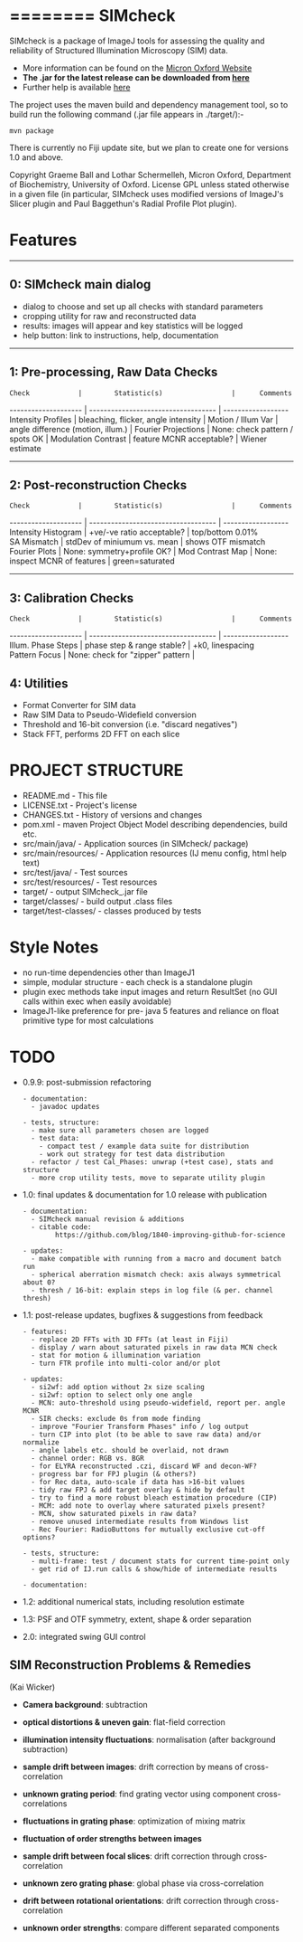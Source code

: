 ========
SIMcheck
========

SIMcheck is a package of ImageJ tools for assessing the quality and
reliability of Structured Illumination Microscopy (SIM) data.

* More information can be found on the 
[Micron Oxford Website](http://www.micron.ox.ac.uk/software/SIMCheck.php)
* **The .jar for the latest release can be downloaded from
[here](http://www.micron.ox.ac.uk/software/SIMcheck_-0.9.8.jar)**
* Further help is available
[here](http://www.micron.ox.ac.uk/microngroup/software/SIMcheck.html)

The project uses the maven build and dependency management tool, so to
build run the following command (.jar file appears in ./target/):-

    mvn package

There is currently no Fiji update site, but we plan to create one for
versions 1.0 and above.

Copyright Graeme Ball and Lothar Schermelleh, Micron Oxford, Department of
Biochemistry, University of Oxford. License GPL unless stated otherwise in
a given file (in particular, SIMcheck uses modified versions of ImageJ's
Slicer plugin and Paul Baggethun's Radial Profile Plot plugin).


Features
========

-----------------------
0: SIMcheck main dialog
-----------------------

- dialog to choose and set up all checks with standard parameters
- cropping utility for raw and reconstructed data
- results: images will appear and key statistics will be logged
- help button: link to instructions, help, documentation

----------------------------------
1: Pre-processing, Raw Data Checks
----------------------------------

    Check            |        Statistic(s)                 |      Comments   
-------------------- | ----------------------------------- | ------------------
 Intensity Profiles  | bleaching, flicker, angle intensity | 
 Motion / Illum Var  | angle difference (motion, illum.)   | 
 Fourier Projections | None: check pattern / spots OK      | 
 Modulation Contrast | feature MCNR acceptable?            | Wiener estimate   

-----------------------------
2: Post-reconstruction Checks
-----------------------------

    Check            |        Statistic(s)                 |      Comments
-------------------- | ----------------------------------- | ------------------
 Intensity Histogram | +ve/-ve ratio acceptable?           | top/bottom 0.01%  
 SA Mismatch         | stdDev of miniumum vs. mean         | shows OTF mismatch
 Fourier Plots       | None: symmetry+profile OK?          | 
 Mod Contrast Map    | None: inspect MCNR of features      | green=saturated

---------------------
3: Calibration Checks
---------------------

    Check            |        Statistic(s)                 |      Comments
-------------------- | ----------------------------------- | ------------------
 Illum. Phase Steps  | phase step & range stable?          | +k0, linespacing  
 Pattern Focus       | None: check for "zipper" pattern    |                   

4: Utilities
------------

- Format Converter for SIM data
- Raw SIM Data to Pseudo-Widefield conversion
- Threshold and 16-bit conversion (i.e. "discard negatives")
- Stack FFT, performs 2D FFT on each slice


PROJECT STRUCTURE
=================

- README.md - This file
- LICENSE.txt - Project's license
- CHANGES.txt  - History of versions and changes
- pom.xml - maven Project Object Model describing dependencies, build etc.
- src/main/java/ - Application sources (in SIMcheck/ package)
- src/main/resources/ - Application resources (IJ menu config, html help text)
- src/test/java/ - Test sources
- src/test/resources/ - Test resources
- target/ - output SIMcheck_.jar file
- target/classes/ - build output .class files
- target/test-classes/ - classes produced by tests


Style Notes
===========

* no run-time dependencies other than ImageJ1
* simple, modular structure - each check is a standalone plugin
* plugin exec methods take input images and return ResultSet
  (no GUI calls within exec when easily avoidable)
* ImageJ1-like preference for pre- java 5 features and reliance on float
  primitive type for most calculations


TODO
====

* 0.9.9: post-submission refactoring

      - documentation:
        - javadoc updates

      - tests, structure:
        - make sure all parameters chosen are logged
        - test data:
          - compact test / example data suite for distribution
          - work out strategy for test data distribution
        - refactor / test Cal_Phases: unwrap (+test case), stats and structure
        - more crop utility tests, move to separate utility plugin
      
* 1.0: final updates & documentation for 1.0 release with publication

      - documentation:
        - SIMcheck manual revision & additions
        - citable code:
              https://github.com/blog/1840-improving-github-for-science

      - updates:
        - make compatible with running from a macro and document batch run
        - spherical aberration mismatch check: axis always symmetrical about 0?
        - thresh / 16-bit: explain steps in log file (& per. channel thresh)

* 1.1: post-release updates, bugfixes & suggestions from feedback

      - features:
        - replace 2D FFTs with 3D FFTs (at least in Fiji)
        - display / warn about saturated pixels in raw data MCN check
        - stat for motion & illumination variation
        - turn FTR profile into multi-color and/or plot

      - updates:
        - si2wf: add option without 2x size scaling
        - si2wf: option to select only one angle
        - MCN: auto-threshold using pseudo-widefield, report per. angle MCNR
        - SIR checks: exclude 0s from mode finding
        - improve "Fourier Transform Phases" info / log output
        - turn CIP into plot (to be able to save raw data) and/or normalize
        - angle labels etc. should be overlaid, not drawn
        - channel order: RGB vs. BGR
        - for ELYRA reconstructed .czi, discard WF and decon-WF?
        - progress bar for FPJ plugin (& others?)
        - for Rec data, auto-scale if data has >16-bit values
        - tidy raw FPJ & add target overlay & hide by default
        - try to find a more robust bleach estimation procedure (CIP)
        - MCM: add note to overlay where saturated pixels present?
        - MCN, show saturated pixels in raw data?
        - remove unused intermediate results from Windows list
        - Rec Fourier: RadioButtons for mutually exclusive cut-off options?

      - tests, structure:
        - multi-frame: test / document stats for current time-point only
        - get rid of IJ.run calls & show/hide of intermediate results 

      - documentation:

* 1.2: additional numerical stats, including resolution estimate

* 1.3: PSF and OTF symmetry, extent, shape & order separation

* 2.0: integrated swing GUI control


SIM Reconstruction Problems & Remedies 
--------------------------------------
(Kai Wicker)

- **Camera background**: subtraction

- **optical distortions & uneven gain**: flat-field correction

- **illumination intensity fluctuations**: normalisation (after background subtraction)

- **sample drift between images**: drift correction by means of cross-correlation

- **unknown grating period**: find grating vector using component cross-correlations

- **fluctuations in grating phase**: optimization of mixing matrix

- **fluctuation of order strengths between images**

- **sample drift between focal slices**: drift correction through cross-correlation

- **unknown zero grating phase**: global phase via cross-correlation

- **drift between rotational orientations**: drift correction through cross-correlation

- **unknown order strengths**: compare different separated components
